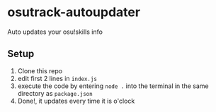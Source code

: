 # osutrack-autoupdater
Auto updates your osu!skills info

## Setup
 1. Clone this repo
 2. edit first 2 lines in `index.js`
 3. execute the code by entering `node .` into the terminal in the same directory as `package.json`
 4. Done!, it updates every time it is o'clock
